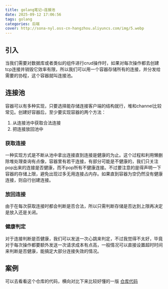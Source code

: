 ```yaml
---
title: golang笔记—连接池
date: 2025-09-12 17:06:56
tags: golang
categories: 后端
cover: http://sona-nyl.oss-cn-hangzhou.aliyuncs.com/img/5.webp
---
```

## 引入
当我们需要对数据库或者类似的组件进行crud操作时，如果对每次操作都去创建tcp连接并销毁它效率有限，所以我们可以用一个容器存储所有的连接，并分发给需要的协程，这个容器就叫连接池。

## 连接池
容器可以有多种实现，只要选择能存储连接客户端的结构就行，堆和channel比较常见。创建好容器后，至少要实现容器的两个方法：
1. 从连接池中获取合法连接
2. 把连接放回池中
### 获取连接
一种实现方式是不断从池中拿出连接直到连接是健康的为止。这个过程和利用懒删除堆处理查询有点像，容器里有若干连接，有部分可能是不健康的，我们只关注pop出来的连接是否健康，而不pop所有不健康连接。不过要注意的是得声明一下容器的存储上限，避免出现过多无用连接占内存。如果直到容器为空仍然没有健康连接，则自行创建连接。
### 放回连接
由于在每次获取连接时都会判断是否合法，所以只需判断存储是否达到上限再决定是放入还是关闭。
### 健康判定
对于连接判断是否健康，我们可以发送一次心跳来判定，不过我觉得不太好，毕竟对于每次操作都要额外发送一次请求成本有点高，一般情况可以直接设置超时时间来判断是否健康，能搞定大部分连接失效的情况。
## 案例
可以去看看这个仓库的代码，横向对比下来比较好懂的一版
[仓库代码](https://github.com/nange/easypool)